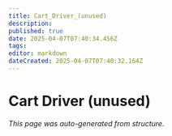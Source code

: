 ```yaml
---
title: Cart_Driver_(unused)
description: 
published: true
date: 2025-04-07T07:40:34.456Z
tags: 
editor: markdown
dateCreated: 2025-04-07T07:40:32.164Z
---
```


# Cart Driver (unused)

*This page was auto-generated from structure.*